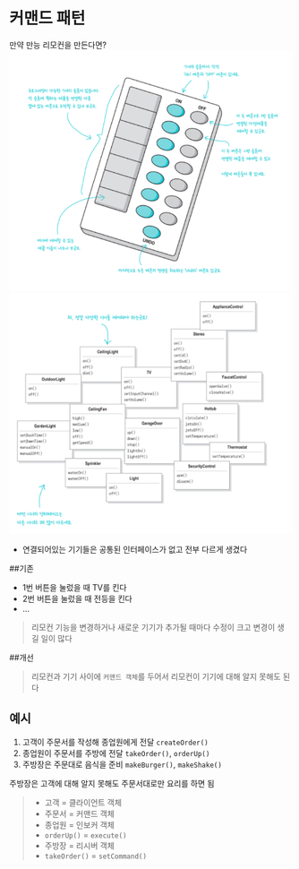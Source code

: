 # 커맨드 패턴

만약 만능 리모컨을 만든다면?
![img.png](.imgs/img.png)
![img.png](.imgs/img2.png)
- 연결되어있는 기기들은 공통된 인터페이스가 없고 전부 다르게 생겼다

##기존 
- 1번 버튼을 눌렀을 때 TV를 킨다
- 2번 버튼을 눌렀을 때 전등을 킨다
- ...
> 리모컨 기능을 변경하거나 새로운 기기가 추가될 때마다 수정이 크고 변경이 생길 일이 많다

##개선

> 리모컨과 기기 사이에 `커맨드 객체`를 두어서 리모컨이 기기에 대해 알지 못해도 된다 

## 예시
1. 고객이 주문서를 작성해 종업원에게 전달  `createOrder()`
2. 종업원이 주문서를 주방에 전달 `takeOrder()`, `orderUp()`
3. 주방장은 주문대로 음식을 준비 `makeBurger()`, `makeShake()`

주방장은 고객에 대해 알지 못해도 주문서대로만 요리를 하면 됨

> - 고객 = 클라이언트 객체
> - 주문서 = 커맨드 객체
> - 종업원 = 인보커 객체
> - `orderUp()` = `execute()`
> - 주방장 = 리시버 객체
> - `takeOrder()` = `setCommand()`
